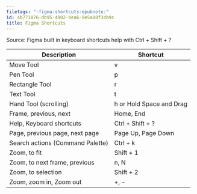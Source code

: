 ```yaml
---
filetags: ":figma:shortcuts:epubnote:"
id: 4b771076-db95-4902-bea6-9e5a88f34b9c
title: Figma Shortcuts
---
```


Source: Figma built in keyboard shortcuts help with Ctrl + Shift + ?

| Description                      | Shortcut                 |
|----------------------------------|--------------------------|
| Move Tool                        | v                        |
| Pen Tool                         | p                        |
| Rectangle Tool                   | r                        |
| Text Tool                        | t                        |
| Hand Tool (scrolling)            | h or Hold Space and Drag |
| Frame, previous, next            | Home, End                |
| Help, Keyboard shortcuts         | Ctrl + Shift + ?         |
| Page, previous page, next page   | Page Up, Page Down       |
| Search actions (Command Palette) | Ctrl + k                 |
| Zoom, to fit                     | Shift + 1                |
| Zoom, to next frame, previous    | n, N                     |
| Zoom, to selection               | Shift + 2                |
| Zoom, zoom in, Zoom out          | +, -                     |
